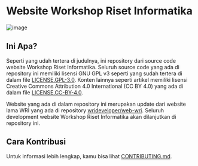 # Website Workshop Riset Informatika

![image](https://github.com/wrideveloper/wri-dev/assets/51877647/263cbeeb-193b-4b15-b8c7-f4fd8338ee57)

## Ini Apa?

Seperti yang udah tertera di judulnya, ini repository dari source code website Workshop Riset Informatika. Seluruh source code yang ada di repository ini memiliki lisensi GNU GPL v3 seperti yang sudah tertera di dalam file [LICENSE.GPL-3.0](./LICENSE.GPL-3.0). Konten lainnya seperti artikel memiliki lisensi Creative Commons Attribution 4.0 International (CC BY 4.0) yang ada di dalam file [LICENSE.CC-BY-4.0](./LICENSE.CC-BY-4.0).

Website yang ada di dalam repository ini merupakan update dari website lama WRI yang ada di repository [wrideveloper/web-wri](https://github.com/wrideveloper/web-wri). Seluruh development website Workshop Riset Informatika akan dilanjutkan di repository ini.

## Cara Kontribusi

Untuk informasi lebih lengkap, kamu bisa lihat [CONTRIBUTING.md](./CONTRIBUTING.md).

